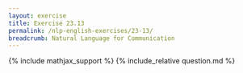 ```yaml
---
layout: exercise
title: Exercise 23.13
permalink: /nlp-english-exercises/23-13/
breadcrumb: Natural Language for Communication
---
```


{% include mathjax_support %}
{% include_relative question.md %}
